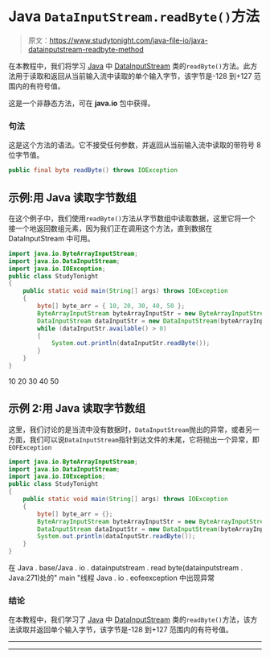 # Java `DataInputStream.readByte()`方法

> 原文：<https://www.studytonight.com/java-file-io/java-datainputstream-readbyte-method>

在本教程中，我们将学习 [Java](https://www.studytonight.com/java/) 中 [DataInputStream](https://www.studytonight.com/java-file-io/java-datainputstream-class) 类的`readByte()`方法。此方法用于读取和返回从当前输入流中读取的单个输入字节，该字节是-128 到+127 范围内的有符号值。

这是一个非静态方法，可在 **java.io** 包中获得。

### 句法

这是这个方法的语法。它不接受任何参数，并返回从当前输入流中读取的带符号 8 位字节值。

```java
public final byte readByte() throws IOException
```

## 示例:用 Java 读取字节数组

在这个例子中，我们使用`readByte()`方法从字节数组中读取数据，这里它将一个接一个地返回数组元素，因为我们正在调用这个方法，直到数据在 DataInputStream 中可用。

```java
import java.io.ByteArrayInputStream;
import java.io.DataInputStream;
import java.io.IOException;
public class StudyTonight 
{
	public static void main(String[] args) throws IOException 
	{ 
        byte[] byte_arr = { 10, 20, 30, 40, 50 }; 
        ByteArrayInputStream byteArrayInputStr = new ByteArrayInputStream(byte_arr); 
        DataInputStream dataInputStr = new DataInputStream(byteArrayInputStr);   
        while (dataInputStr.available() > 0) 
        { 
            System.out.println(dataInputStr.readByte()); 
        } 
	}  
}
```

10
20
30
40
50

## 示例 2:用 Java 读取字节数组

这里，我们讨论的是当流中没有数据时，`DataInputStream`抛出的异常，或者另一方面，我们可以说`DataInputStream`指针到达文件的末尾，它将抛出一个异常，即`EOFException`

```java
import java.io.ByteArrayInputStream;
import java.io.DataInputStream;
import java.io.IOException;
public class StudyTonight 
{
	public static void main(String[] args) throws IOException 
	{ 
        byte[] byte_arr = {}; 
        ByteArrayInputStream byteArrayInputStr = new ByteArrayInputStream(byte_arr); 
        DataInputStream dataInputStr = new DataInputStream(byteArrayInputStr);   
        System.out.println(dataInputStr.readByte());          
	}  
}
```

在 Java . base/Java . io . datainputstream . read byte(datainputstream . Java:271)处的" main "线程 Java . io . eofeexception
中出现异常

### 结论

在本教程中，我们学习了 [Java](https://www.studytonight.com/java/) 中 [DataInputStream](https://www.studytonight.com/java-file-io/java-datainputstream-class) 类的`readByte()`方法，该方法读取并返回单个输入字节，该字节是-128 到+127 范围内的有符号值。

* * *

* * *